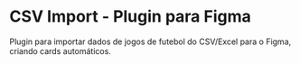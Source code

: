 # CSV Import - Plugin para Figma

Plugin para importar dados de jogos de futebol do CSV/Excel para o Figma, criando cards automáticos.

